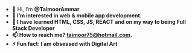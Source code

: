 - 👋 Hi, I’m <strong> @TaimoorAmmar <strong>
- 👀 I’m interested in <strong>web & mobile app development.</strong>
- 🌱 I have learned <strong>HTML, CSS, JS, REACT</strong> and on my way to being <strong>Full Stack Developer</strong>
- 📫 How to reach me? <strong>taimoor75@hotmail.com. </strong>
- ⚡ Fun fact: <strong>I am obsessed with Digital Art</strong>

<!---
TaimoorAmmar/TaimoorAmmar is a ✨ special ✨ repository because its `README.md` (this file) appears on your GitHub profile.
You can click the Preview link to take a look at your changes.
--->
